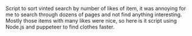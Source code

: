 Script to sort vinted search by number of likes of item, it was annoying for me to search through dozens of pages and not find anything interesting. Mostly those items with many likes were nice, so here is it script using Node.js and puppeteer to find clothes faster.
